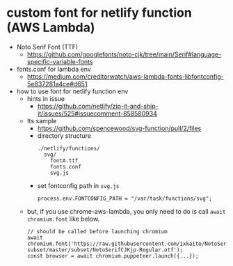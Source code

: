 # custom font for netlify function (AWS Lambda)

- Noto Serif Font (TTF)
  - https://github.com/googlefonts/noto-cjk/tree/main/Serif#language-specific-variable-fonts
- fonts.conf for lambda env
  - https://medium.com/creditorwatch/aws-lambda-fonts-libfontconfig-5e837281a4ce#d651
- how to use font for netlify function env
  - hints in issue
    - https://github.com/netlify/zip-it-and-ship-it/issues/525#issuecomment-858580934
  - Its sample
    - https://github.com/spencewood/svg-function/pull/2/files
    - directory structure
      ```
      ./netlify/functions/
        svg/
          fontA.ttf
          fonts.conf
          svg.js
      ```
    - set fontconfig path in `svg.js`
      ```
      process.env.FONTCONFIG_PATH = "/var/task/functions/svg";
      ```
  - but, if you use chrome-aws-lambda, you only need to do is call `await chromium.font` like below.
    ```
    // should be called before launching chromium
    await chromium.font('https://raw.githubusercontent.com/ixkaito/NotoSerifJP-subset/master/subset/NotoSerifCJKjp-Regular.otf');
    const browser = await chromium.puppeteer.launch({...});
    ```

